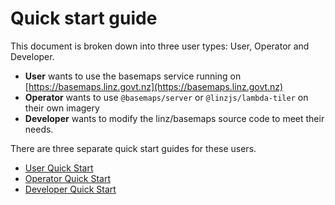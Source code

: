 # Quick start guide

This document is broken down into three user types: User, Operator and Developer.

- **User** wants to use the basemaps service running on [https://basemaps.linz.govt.nz](https://basemaps.linz.govt.nz)
- **Operator** wants to use `@basemaps/server` or `@linzjs/lambda-tiler` on their own imagery
- **Developer** wants to modify the linz/basemaps source code to meet their needs.

There are three separate quick start guides for these users.

- [User Quick Start](./User-Guide/quick-start.md)
- [Operator Quick Start](./operator-guide/quick-start.md)
- [Developer Quick Start](./developer-guide/quick-start.md)
